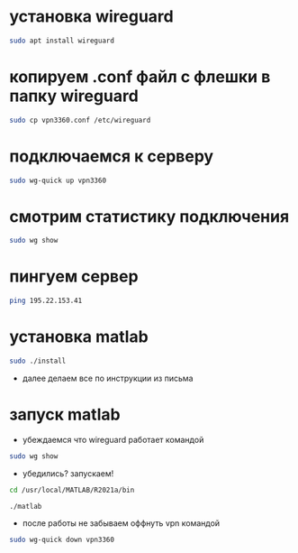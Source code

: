 # установка wireguard

```bash
sudo apt install wireguard
```

# копируем .conf файл с флешки в папку wireguard

```bash
sudo cp vpn3360.conf /etc/wireguard
```

# подключаемся к серверу

```bash
sudo wg-quick up vpn3360
```

# смотрим статистику подключения

```bash
sudo wg show
```

# пингуем сервер

```bash
ping 195.22.153.41
```

# установка matlab

```bash
sudo ./install
```

* далее делаем все по инструкции из письма

# запуск matlab

* убеждаемся что wireguard работает командой

```bash
sudo wg show
```

* убедились? запускаем!

```bash
cd /usr/local/MATLAB/R2021a/bin
```

```bash
./matlab
```

* после работы не забываем оффнуть vpn командой

```bash
sudo wg-quick down vpn3360
```